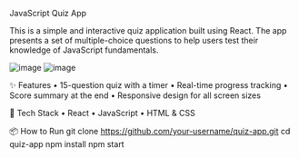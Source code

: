 JavaScript Quiz App

This is a simple and interactive quiz application built using React. The app presents a set of multiple-choice questions to help users test their knowledge of JavaScript fundamentals.

![image](https://github.com/user-attachments/assets/a0003c67-058b-4f4d-ab18-f71b9c6cd888)
![image](https://github.com/user-attachments/assets/4a9478d6-832d-44bd-8dfd-2bb64ca22998)



✨ Features
	•	15-question quiz with a timer
	•	Real-time progress tracking
	•	Score summary at the end
	•	Responsive design for all screen sizes

🚀 Tech Stack
	•	React
	•	JavaScript
	•	HTML & CSS

📦 How to Run
git clone https://github.com/your-username/quiz-app.git
cd quiz-app
npm install
npm start

